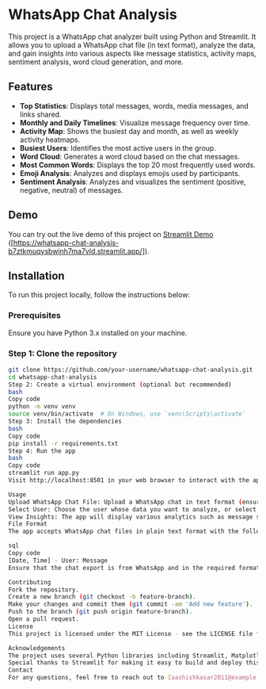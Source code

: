 # WhatsApp Chat Analysis

This project is a WhatsApp chat analyzer built using Python and Streamlit. It allows you to upload a WhatsApp chat file (in text format), analyze the data, and gain insights into various aspects like message statistics, activity maps, sentiment analysis, word cloud generation, and more.

## Features

- **Top Statistics**: Displays total messages, words, media messages, and links shared.
- **Monthly and Daily Timelines**: Visualize message frequency over time.
- **Activity Map**: Shows the busiest day and month, as well as weekly activity heatmaps.
- **Busiest Users**: Identifies the most active users in the group.
- **Word Cloud**: Generates a word cloud based on the chat messages.
- **Most Common Words**: Displays the top 20 most frequently used words.
- **Emoji Analysis**: Analyzes and displays emojis used by participants.
- **Sentiment Analysis**: Analyzes and visualizes the sentiment (positive, negative, neutral) of messages.

## Demo

You can try out the live demo of this project on [Streamlit Demo](#) ([https://whatsapp-chat-analysis-b7ztkmuqysbwinh7ma7vld.streamlit.app/]).

## Installation

To run this project locally, follow the instructions below:

### Prerequisites

Ensure you have Python 3.x installed on your machine.

### Step 1: Clone the repository

```bash
git clone https://github.com/your-username/whatsapp-chat-analysis.git
cd whatsapp-chat-analysis
Step 2: Create a virtual environment (optional but recommended)
bash
Copy code
python -m venv venv
source venv/bin/activate  # On Windows, use `venv\Scripts\activate`
Step 3: Install the dependencies
bash
Copy code
pip install -r requirements.txt
Step 4: Run the app
bash
Copy code
streamlit run app.py
Visit http://localhost:8501 in your web browser to interact with the app.

Usage
Upload WhatsApp Chat File: Upload a WhatsApp chat in text format (ensure it is properly formatted).
Select User: Choose the user whose data you want to analyze, or select "Overall" for group-wide analysis.
View Insights: The app will display various analytics such as message statistics, activity timelines, word clouds, emoji usage, and sentiment distribution.
File Format
The app accepts WhatsApp chat files in plain text format with the following structure:

sql
Copy code
[Date, Time] - User: Message
Ensure that the chat export is from WhatsApp and in the required format.

Contributing
Fork the repository.
Create a new branch (git checkout -b feature-branch).
Make your changes and commit them (git commit -am 'Add new feature').
Push to the branch (git push origin feature-branch).
Open a pull request.
License
This project is licensed under the MIT License - see the LICENSE file for details.

Acknowledgements
The project uses several Python libraries including Streamlit, Matplotlib, Seaborn, WordCloud, TextBlob, and more.
Special thanks to Streamlit for making it easy to build and deploy this web app.
Contact
For any questions, feel free to reach out to [aashishkasar2011@example.com].
